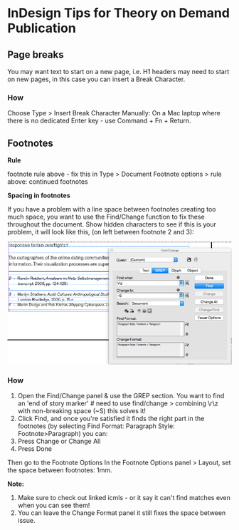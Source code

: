 # InDesign Tips for Theory on Demand Publication

## Page breaks
You may want text to start on a new page, i.e. H1 headers may need to start on new pages, in this case you can insert a Break Character.

### How
Choose Type > Insert Break Character
Manually: On a Mac laptop where there is no dedicated Enter key - use Command + Fn + Return.

## Footnotes
**Rule**

footnote rule above - fix this in Type > Document Footnote options > rule above: continued footnotes

**Spacing in footnotes**

If you have a problem with a line space between footnotes creating too much space, you want to use the Find/Change function to fix these throughout the document. Show hidden characters to see if this is your problem, it will look like this, (on left between footnote 2 and 3):

![](imgs/footnote-spaces.png)

### How
1. Open the Find/Change panel & use the GREP section.
You want to find an 'end of story marker' # need to use
find/change > combining \r\z with non-breaking space (~S) this solves it!
2. Click Find, and once you're satisfied it finds the right part in the footnotes (by selecting Find Format: Paragraph Style: Footnote>Paragraph) you can: 
3. Press Change or Change All
4. Press Done

Then go to the Footnote Options
In the Footnote Options panel > Layout, set the space between footnotes: 1mm.

**Note:** 

1. Make sure to check out linked icmls - or it say it can't find matches even when you can see them!
2. You can leave the Change Format panel it still fixes the space between issue.